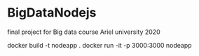 # BigDataNodejs
final project for Big data course Ariel university 2020

docker build -t nodeapp .
docker run -it -p 3000:3000 nodeapp
